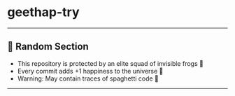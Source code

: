 # geethap-try

---

## 🐸 Random Section
- This repository is protected by an elite squad of invisible frogs 🐸
- Every commit adds +1 happiness to the universe 🌌
- Warning: May contain traces of spaghetti code 🍝

---